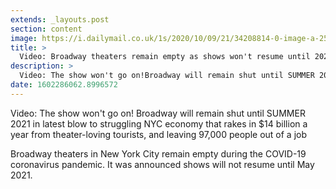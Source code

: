 ```yaml
--- 
extends: _layouts.post 
section: content 
image: https://i.dailymail.co.uk/1s/2020/10/09/21/34208814-0-image-a-25_1602276098118.jpg 
title: > 
  Video: Broadway theaters remain empty as shows won't resume until 2021 
description: > 
  Video: The show won't go on!Broadway will remain shut until SUMMER 2021 in latest blow to struggling NYC economy that rakes in $14 billion a year from theater-loving tourists, and leaving 97,000 people out of a jobBroadway theaters in New York City remain empty during the COVID-19 coronavirus pandemic.It was announced shows will not resume until May 2021. 
date: 1602286062.8996572 
--- 
```

Video: The show won't go on! Broadway will remain shut until SUMMER 2021 in latest blow to struggling NYC economy that rakes in $14 billion a year from theater-loving tourists, and leaving 97,000 people out of a job

Broadway theaters in New York City remain empty during the COVID-19 coronavirus pandemic. It was announced shows will not resume until May 2021.